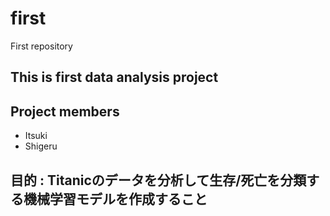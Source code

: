 # first
First repository 
## This is first data analysis project
## Project members
- Itsuki
- Shigeru
## 目的 : Titanicのデータを分析して生存/死亡を分類する機械学習モデルを作成すること


